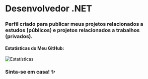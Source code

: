 # Desenvolvedor .NET

### Perfil criado para publicar meus projetos relacionados a estudos (públicos) e projetos relacionados a trabalhos (privados).

#### Estatísticas do Meu GitHub:
![Estatísticas](https://github-readme-stats.vercel.app/api?username=BrunoHBastiani&show_icons=true&theme=merko)

### Sinta-se em casa! ✨
